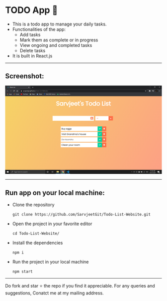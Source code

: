 # TODO App 📝
- This is a todo app to manage your daily tasks.
- Functionalities of the app:
    - Add tasks
    - Mark them as complete or in progress
    - View ongoing and completed tasks
    - Delete tasks 
- It is built in React.js
***

## Screenshot:
<img src='./screenshot/ss.png' alt='Screenshot of the App'>

***
## Run app on your local machine:
- Clone the repository 
    ```
    git clone https://github.com/SarvjeetGit/Todo-List-Website.git
    ```
- Open the project in your favorite editor 
    ```
    cd Todo-List-Website/ 
    ```
- Install the dependencies
    ```
    npm i
     ```
- Run the project in your local machine
    ```
    npm start
    ```
***
Do fork and star ⭐ the repo if you find it appreciable. For any queries and suggestions, Conatct me at my mailing address.